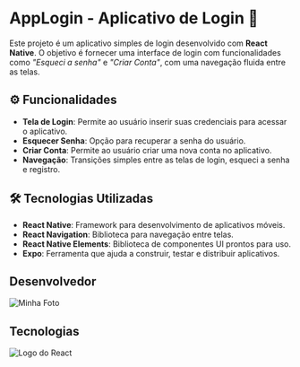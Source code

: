 # AppLogin - Aplicativo de Login 🔐

Este projeto é um aplicativo simples de login desenvolvido com **React Native**. O objetivo é fornecer uma interface de login com funcionalidades como *"Esqueci a senha"* e *"Criar Conta"*, com uma navegação fluida entre as telas.

## ⚙️ Funcionalidades

- **Tela de Login**: Permite ao usuário inserir suas credenciais para acessar o aplicativo.
- **Esquecer Senha**: Opção para recuperar a senha do usuário.
- **Criar Conta**: Permite ao usuário criar uma nova conta no aplicativo.
- **Navegação**: Transições simples entre as telas de login, esqueci a senha e registro.

## 🛠️ Tecnologias Utilizadas

- **React Native**: Framework para desenvolvimento de aplicativos móveis.
- **React Navigation**: Biblioteca para navegação entre telas.
- **React Native Elements**: Biblioteca de componentes UI prontos para uso.
- **Expo**: Ferramenta que ajuda a construir, testar e distribuir aplicativos.

## Desenvolvedor

![Minha Foto](https://avatars.githubusercontent.com/u/12345678?v=4)

## Tecnologias

![Logo do React](https://upload.wikimedia.org/wikipedia/commons/a/a7/React-icon.svg)
